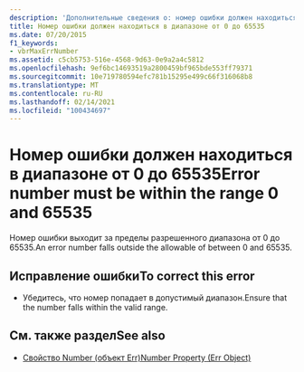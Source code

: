 ```yaml
---
description: 'Дополнительные сведения о: номер ошибки должен находиться в диапазоне от 0 до 65535'
title: Номер ошибки должен находиться в диапазоне от 0 до 65535
ms.date: 07/20/2015
f1_keywords:
- vbrMaxErrNumber
ms.assetid: c5cb5753-516e-4568-9d63-0e9a2a4c5812
ms.openlocfilehash: 9ef6bc14693519a2800459bf965bde553ff79371
ms.sourcegitcommit: 10e719780594efc781b15295e499c66f316068b8
ms.translationtype: MT
ms.contentlocale: ru-RU
ms.lasthandoff: 02/14/2021
ms.locfileid: "100434697"
---
```

# <a name="error-number-must-be-within-the-range-0-and-65535"></a><span data-ttu-id="8e024-103">Номер ошибки должен находиться в диапазоне от 0 до 65535</span><span class="sxs-lookup"><span data-stu-id="8e024-103">Error number must be within the range 0 and 65535</span></span>

<span data-ttu-id="8e024-104">Номер ошибки выходит за пределы разрешенного диапазона от 0 до 65535.</span><span class="sxs-lookup"><span data-stu-id="8e024-104">An error number falls outside the allowable of between 0 and 65535.</span></span>  
  
## <a name="to-correct-this-error"></a><span data-ttu-id="8e024-105">Исправление ошибки</span><span class="sxs-lookup"><span data-stu-id="8e024-105">To correct this error</span></span>  
  
- <span data-ttu-id="8e024-106">Убедитесь, что номер попадает в допустимый диапазон.</span><span class="sxs-lookup"><span data-stu-id="8e024-106">Ensure that the number falls within the valid range.</span></span>  
  
## <a name="see-also"></a><span data-ttu-id="8e024-107">См. также раздел</span><span class="sxs-lookup"><span data-stu-id="8e024-107">See also</span></span>

- [<span data-ttu-id="8e024-108">Свойство Number (объект Err)</span><span class="sxs-lookup"><span data-stu-id="8e024-108">Number Property (Err Object)</span></span>](xref:Microsoft.VisualBasic.ErrObject.Number%2A)
